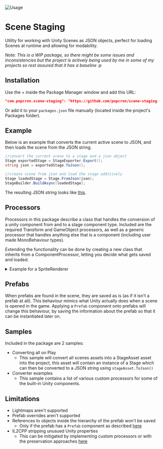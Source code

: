 ![Usage](https://cdn.discordapp.com/attachments/377316629220032523/843959972492476466/unknown.png)

# Scene Staging
Utility for working with Unity Scenes as JSON objects, perfect for loading Scenes at runtime and allowing for modability.

*Note: This is a WIP package, so there might be some issues and inconsistencies but the project is actively being used by me in some of my projects so rest assured that it has a baseline :p*


## Installation
Use the + inside the Package Manager window and add this URL:
```json
"com.popcron.scene-staging": "https://github.com/popcron/scene-staging.git"
```
Or add it to your `packages.json` file manually (located inside the project's Packages folder).

## Example
Below is an example that converts the current active scene to JSON, and then loads the scene from the JSON string.
```cs
//convert the current scene to a stage and a json object
Stage exportedStage = StageExporter.Export();
string json = exportedStage.ToJson();

//create scene from json and load the stage additively
Stage loadedStage = Stage.FromJson(json);
StageBuilder.BuildAsync(loadedStage);
```

The resulting JSON string looks like [this](https://gdl.space/ikeqaduheq.json).

## Processors
Processors in this package describe a class that handles the conversion of a unity component from and to a stage component type. Included are the required Transform and GameObject processors, as well as a generic processor that handles anything else that is a component (including user made MonoBehaviour types).

Extending the functionality can be done by creating a new class that inherits from a ComponentProcessor, letting you decide what gets saved and loaded.

<details>
  <summary>Example for a SpriteRenderer</summary>
  
```cs
using Popcron.SceneStaging;
using UnityEngine;
using Component = Popcron.SceneStaging.Component;

public class SpriteRendererProcessor : ComponentProcessor<SpriteRenderer>
{
	protected override void Load(Component component, SpriteRenderer spriteRenderer)
    {
        component.Set("sprite", spriteRenderer.sprite);
        component.Set("color", spriteRenderer.color);
    }

    protected override void Save(Component component, SpriteRenderer spriteRenderer)
    {
        spriteRenderer.sprite = component.Get<Sprite>("sprite");
        spriteRenderer.color = component.Get<Color>("color");
    }
}
```
</details>

## Prefabs
When prefabs are found in the scene, they are saved as is (as if it isn't a prefab at all). This behaviour mimics what Unity actually does when a scene is opened in the game. Applying a `Prefab` component onto prefabs will change this behaviour, by saving the information about the prefab so that it can be instantiated later on.

## Samples
Included in the package are 2 samples:
- Converting all on Play
  - This sample will convert all scenes assets into a StageAsset asset into the project, this asset will contain an instance of a Stage which can then be converted to a JSON string using `stageAsset.ToJson()`
- Converter examples
  - This sample contains a list of various custom processors for some of the built-in Unity components.

## Limitations
- Lightmaps aren't supported
- Prefab overrides aren't supported
- References to objects inside the hierarchy of the prefab won't be saved
  - Only if the prefab has a `Prefab` component as described [here](#Prefabs)
- IL2CPP stripping unusued Unity properties
  - This can be mitigated by implementing custom processors or with the preservation approaches [here](https://docs.unity3d.com/Manual/ManagedCodeStripping.html)